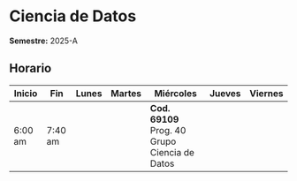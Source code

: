 # Ciencia de Datos

**Semestre:** 2025-A

## Horario

| Inicio  | Fin    | Lunes | Martes | Miércoles                            | Jueves | Viernes |
|---------|--------|-------|--------|---------------------------------|--------|---------|
| 6:00 am | 7:40 am |       |        | **Cod. 69109** Prog. 40 Grupo Ciencia de Datos |        |         |
